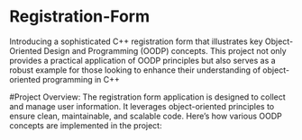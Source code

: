 # Registration-Form
Introducing a sophisticated C++ registration form that illustrates key Object-Oriented Design and Programming (OODP) concepts. This project not only provides a practical application of OODP principles but also serves as a robust example for those looking to enhance their understanding of object-oriented programming in C++






#Project Overview:
The registration form application is designed to collect and manage user information. It leverages object-oriented principles to ensure clean, maintainable, and scalable code. Here’s how various OODP concepts are implemented in the project:

